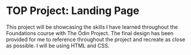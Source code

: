 # TOP Project: Landing Page

This project will be showcasing the skills I have learned throughout the Foundations course with The Odin Project. The final design has been provided for me to reference throughout the project and recreate as close as possible. I will be using HTML and CSS.  
